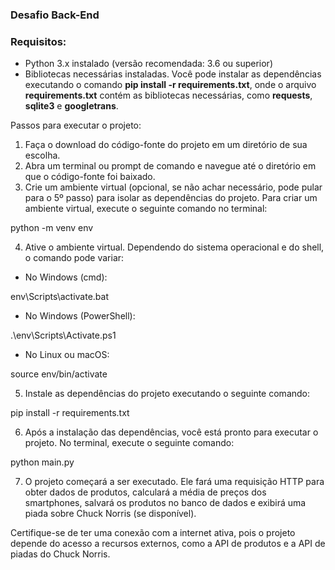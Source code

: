 ### **Desafio Back-End**
### **Requisitos:**
- Python 3.x instalado (versão recomendada: 3.6 ou superior)
- Bibliotecas necessárias instaladas. Você pode instalar as dependências executando o comando **pip install -r requirements.txt**, onde o arquivo **requirements.txt** contém as bibliotecas necessárias, como **requests**, **sqlite3** e **googletrans**.

Passos para executar o projeto:

1. Faça o download do código-fonte do projeto em um diretório de sua escolha.
2. Abra um terminal ou prompt de comando e navegue até o diretório em que o código-fonte foi baixado.
3. Crie um ambiente virtual (opcional, se não achar necessário, pode pular para o 5º passo) para isolar as dependências do projeto. Para criar um ambiente virtual, execute o seguinte comando no terminal:

python -m venv env

4. Ative o ambiente virtual. Dependendo do sistema operacional e do shell, o comando pode variar:
- No Windows (cmd):

env\Scripts\activate.bat

- No Windows (PowerShell):

.\env\Scripts\Activate.ps1

- No Linux ou macOS:

source env/bin/activate

5. Instale as dependências do projeto executando o seguinte comando:

pip install -r requirements.txt

6. Após a instalação das dependências, você está pronto para executar o projeto. No terminal, execute o seguinte comando:

python main.py

7. O projeto começará a ser executado. Ele fará uma requisição HTTP para obter dados de produtos, calculará a média de preços dos smartphones, salvará os produtos no banco de dados e exibirá uma piada sobre Chuck Norris (se disponível).

Certifique-se de ter uma conexão com a internet ativa, pois o projeto depende do acesso a recursos externos, como a API de produtos e a API de piadas do Chuck Norris.
